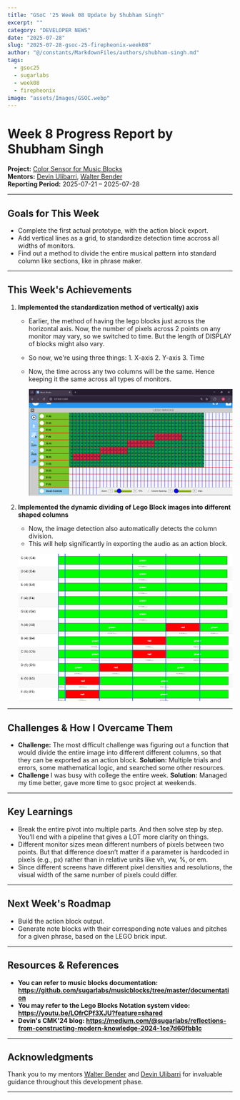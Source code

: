 ```yaml
---
title: "GSoC '25 Week 08 Update by Shubham Singh"
excerpt: ""
category: "DEVELOPER NEWS"
date: "2025-07-28"
slug: "2025-07-28-gsoc-25-firepheonix-week08"
author: "@/constants/MarkdownFiles/authors/shubham-singh.md"
tags:   
  - gsoc25
  - sugarlabs
  - week08
  - firepheonix
image: "assets/Images/GSOC.webp"
---
```


<!-- markdownlint-disable -->

# Week 8 Progress Report by Shubham Singh

**Project:** [Color Sensor for Music Blocks](https://github.com/sugarlabs/musicblocks/issues/4537)  
**Mentors:** [Devin Ulibarri](https://github.com/pikurasa), [Walter Bender](https://github.com/walterbender)  
**Reporting Period:** 2025-07-21 – 2025-07-28

---


## Goals for This Week

- Complete the first actual prototype, with the action block export.
- Add vertical lines as a grid, to standardize detection time accross all widths of monitors.
- Find out a method to divide the entire musical pattern into standard column like sections, like in phrase maker.

---

## This Week's Achievements

1. **Implemented the standardization method of vertical(y) axis**  
   - Earlier, the method of having the lego blocks just across the horizontal axis. Now, the number of pixels across 2 points on any monitor may vary, so we switched to time. But the length of DISPLAY of blocks might also vary.
   - So now, we're using three things: 1. X-axis 2. Y-axis 3. Time
   - Now, the time across any two columns will be the same. Hence keeping it the same across all types of monitors.

        ![Y-axis lines are now made](/assets/Developers/Shubham_Singh/gsoc-blog-week08-img2.png)


2. **Implemented the dynamic dividing of Lego Block images into different shaped columns**  
   - Now, the image detection also automatically detects the column division.
   - This will help significantly in exporting the audio as an action block.

    ![Detects column's left and right edges.](/assets/Developers/Shubham_Singh/gsoc-blog-week08-img-1.png)


---

## Challenges & How I Overcame Them

- **Challenge:** The most difficult challenge was figuring out a function that would divide the entire image into different different columns, so that they can be exported as an action block.
  **Solution:** Multiple trials and errors, some mathematical logic, and searched some other resources.
- **Challenge** I was busy with college the entire week.
  **Solution:** Managed my time better, gave more time to gsoc project at weekends.

---

## Key Learnings

- Break the entire pivot into multiple parts. And then solve step by step. You'll end with a pipeline that gives a LOT more clarity on things.
- Different monitor sizes mean different numbers of pixels between two points. But that difference doesn’t matter if a parameter is hardcoded in pixels (e.g., px) rather than in relative units like vh, vw, %, or em.
- Since different screens have different pixel densities and resolutions, the visual width of the same number of pixels could differ.

---

## Next Week's Roadmap

- Build the action block output.
- Generate note blocks with their corresponding note values and pitches for a given phrase, based on the LEGO brick input.

---

## Resources & References

- **You can refer to music blocks documentation: https://github.com/sugarlabs/musicblocks/tree/master/documentation** 
- **You may refer to the Lego Blocks Notation system video: https://youtu.be/LOfrCPf3XJU?feature=shared**
- **Devin's CMK'24 blog: https://medium.com/@sugarlabs/reflections-from-constructing-modern-knowledge-2024-1ce7d60fbb1c**

---

## Acknowledgments

Thank you to my mentors [Walter Bender](https://github.com/walterbender) and [Devin Ulibarri](https://github.com/pikurasa) for invaluable guidance throughout this development phase. 

---